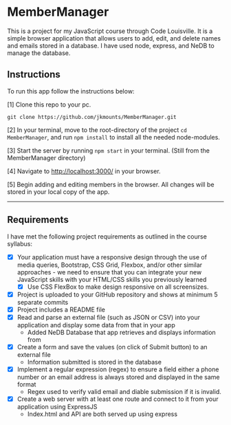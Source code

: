# MemberManager
This is a project for my JavaScript course through Code Louisville. It is a simple browser application that allows users to add, edit, and delete names and emails stored in a database. I have used node, express, and NeDB to manage the database.

## Instructions
To run this app follow the instructions below:

[1] Clone this repo to your pc.
```
git clone https://github.com/jkmounts/MemberManager.git
```
[2] In your terminal, move to the root-directory of the project `cd MemberManager`, and run `npm install` to install all the needed node-modules.

[3] Start the server by running `npm start` in your terminal. (Still from the MemberManager directory)

[4] Navigate to <http://localhost:3000/> in your browser.

[5] Begin adding and editing members in the browser. All changes will be stored in your local copy of the app.


---

## Requirements

I have met the following project requirements as outlined in the course syllabus:

- [X] Your application must have a responsive design through the use of media queries, Bootstrap, CSS Grid, Flexbox, and/or other similar approaches - we need to ensure that you can integrate your new JavaScript skills with your HTML/CSS skills you previously learned
  - [X] Use CSS FlexBox to make design responsive on all screensizes.
- [X] Project is uploaded to your GitHub repository and shows at minimum 5 separate commits
- [X] Project includes a README file
- [X] Read and parse an external file (such as JSON or CSV) into your application and display some data from that in your app
  - Added NeDB Database that app retrieves and displays information from
- [X] Create a form and save the values (on click of Submit button) to an external file 
  - Information submitted is stored in the database
- [X] Implement a regular expression (regex) to ensure a field either a phone number or an email address is always stored and displayed in the same format
  - Regex used to verify valid email and diable submission if it is invalid.
- [X] Create a web server with at least one route and connect to it from your application using ExpressJS
  - Index.html and API are both served up using express
